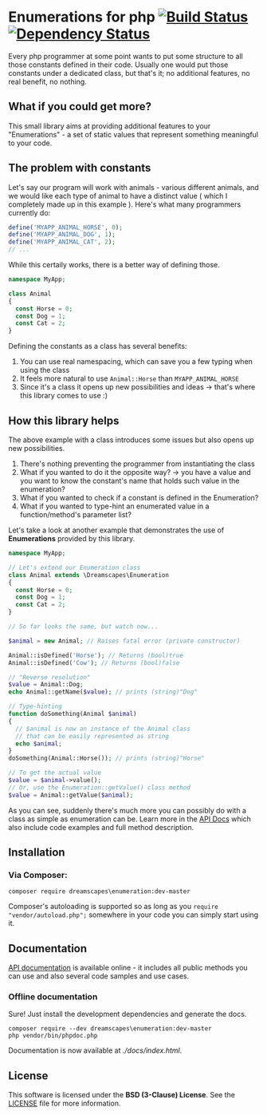 # Enumerations for php [![Build Status](https://api.travis-ci.org/Dreamscapes/Enumeration.png)](https://travis-ci.org/Dreamscapes/Enumeration) [![Dependency Status](https://gemnasium.com/Dreamscapes/Enumeration.png)](https://gemnasium.com/Dreamscapes/Enumeration)

Every php programmer at some point wants to put some structure to all those constants defined in their code. Usually one would put those constants under a dedicated class, but that's it; no additional features, no real benefit, no nothing.

## What if you could get more?

This small library aims at providing additional features to your "Enumerations" - a set of static values that represent something meaningful to your code.

## The problem with constants

Let's say our program will work with animals - various different animals, and we would like each type of animal to have a distinct value ( which I completely made up in this example ). Here's what many programmers currently do:

```php
define('MYAPP_ANIMAL_HORSE', 0);
define('MYAPP_ANIMAL_DOG', 1);
define('MYAPP_ANIMAL_CAT', 2);
// ...
```

While this certaily works, there is a better way of defining those.

```php
namespace MyApp;

class Animal
{
  const Horse = 0;
  const Dog = 1;
  const Cat = 2;
}
```

Defining the constants as a class has several benefits:

1. You can use real namespacing, which can save you a few typing when using the class
2. It feels more natural to use `Animal::Horse` than `MYAPP_ANIMAL_HORSE`
3. Since it's a class it opens up new possibilities and ideas -> that's where this library comes to use :)

## How this library helps

The above example with a class introduces some issues but also opens up new possibilities.

1. There's nothing preventing the programmer from instantiating the class
2. What if you wanted to do it the opposite way? -> you have a value and you want to know the constant's name that holds such value in the enumeration?
3. What if you wanted to check if a constant is defined in the Enumeration?
4. What if you wanted to type-hint an enumerated value in a function/method's parameter list?

Let's take a look at another example that demonstrates the use of **Enumerations** provided by this library.

```php
namespace MyApp;

// Let's extend our Enumeration class
class Animal extends \Dreamscapes\Enumeration
{
  const Horse = 0;
  const Dog = 1;
  const Cat = 2;
}

// So far looks the same, but watch now...

$animal = new Animal; // Raises fatal error (private constructor)

Animal::isDefined('Horse'); // Returns (bool)true
Animal::isDefined('Cow'); // Returns (bool)false

// "Reverse resolution"
$value = Animal::Dog;
echo Animal::getName($value); // prints (string)"Dog"

// Type-hinting
function doSomething(Animal $animal)
{
  // $animal is now an instance of the Animal class
  // that can be easily represented as string
  echo $animal;
}
doSomething(Animal::Horse()); // prints (string)"Horse"

// To get the actual value
$value = $animal->value();
// Or, use the Enumeration::getValue() class method
$value = Animal::getValue($animal);
```

As you can see, suddenly there's much more you can possibly do with a class as simple as enumeration can be. Learn more in the [API Docs](http://dreamscapes.github.io/Enumeration/docs) which also include code examples and full method description.

## Installation

### Via Composer:

`composer require dreamscapes\enumeration:dev-master`

Composer's autoloading is supported so as long as you `require "vendor/autoload.php";` somewhere in your code you can simply start using it.

## Documentation

[API documentation](http://dreamscapes.github.io/Enumeration/docs) is available online - it includes all public methods you can use and also several code samples and use cases.

### Offline documentation

Sure! Just install the development dependencies and generate the docs.

```
composer require --dev dreamscapes\enumeration:dev-master
php vendor/bin/phpdoc.php
```

Documentation is now available at *./docs/index.html*.

## License

This software is licensed under the **BSD (3-Clause) License**. See the [LICENSE](LICENSE) file for more information.
